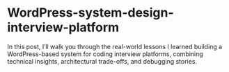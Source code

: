 # WordPress-system-design-interview-platform
 In this post, I’ll walk you through the real-world lessons I learned building a WordPress-based system for coding interview platforms, combining technical insights, architectural trade-offs, and debugging stories.
